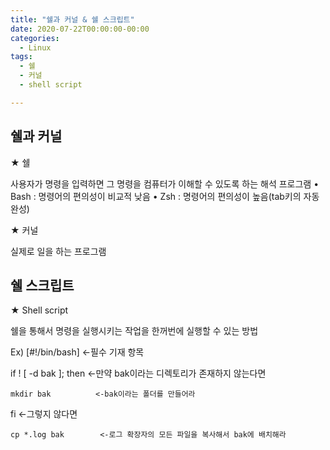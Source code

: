 ```yaml
---
title: "쉘과 커널 & 쉘 스크립트"
date: 2020-07-22T00:00:00-00:00
categories:
  - Linux
tags:
  - 쉘
  - 커널
  - shell script

---
```


## 쉘과 커널

★ 쉘

사용자가 명령을 입력하면 그 명령을 컴퓨터가 이해할 수 있도록 하는 해석 프로그램
	• Bash : 명령어의 편의성이 비교적 낮음
	• Zsh : 명령어의 편의성이 높음(tab키의 자동완성)

★ 커널

실제로 일을 하는 프로그램


## 쉘 스크립트

★ Shell script

쉘을 통해서 명령을 실행시키는 작업을 한꺼번에 실행할 수 있는 방법

Ex)
[#!/bin/bash]                       <-필수 기재 항목

if ! [ -d bak ]; then    <-만약 bak이라는 디렉토리가 존재하지 않는다면

	mkdir bak          <-bak이라는 폴더를 만들어라

fi                            <-그렇지 않다면

	cp *.log bak        <-로그 확장자의 모든 파일을 복사해서 bak에 배치해라
